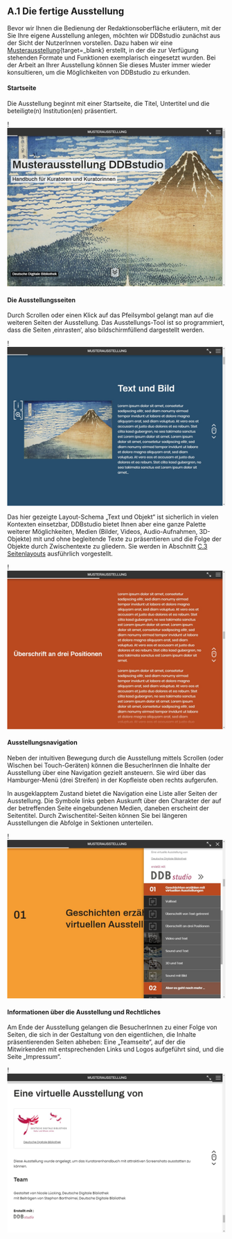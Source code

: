 ## A.1 Die fertige Ausstellung

Bevor wir Ihnen die Bedienung der Redaktionsoberfläche erläutern, mit der Sie Ihre eigene Ausstellung anlegen, möchten wir DDBstudio zunächst aus der Sicht der NutzerInnen vorstellen. Dazu haben wir eine [Musterausstellung](http://ausstellungen.deutsche-digitale-bibliothek.de/handbuchlitfass/){target=_blank} erstellt, in der die zur Verfügung stehenden Formate und Funktionen exemplarisch eingesetzt wurden. Bei der Arbeit an Ihrer Ausstellung können Sie dieses Muster immer wieder konsultieren, um die Möglichkeiten von DDBstudio zu erkunden.

#### Startseite

Die Ausstellung beginnt mit einer Startseite, die Titel, Untertitel und die beteiligte(n) Institution(en) präsentiert.

!![Abb. A.1-1 – Startseite der Ausstellung][A-1_1]

#### Die Ausstellungsseiten

Durch Scrollen oder einen Klick auf das Pfeilsymbol gelangt man auf die weiteren Seiten der Ausstellung. Das Ausstellungs-Tool ist so programmiert, dass die Seiten ‚einrasten‘, also bildschirmfüllend dargestellt werden.

!![Abb. A.1-2 – eine Seite der Ausstellung (hier: Text und Objekt)][A-1_2]

Das hier gezeigte Layout-Schema „Text und Objekt“ ist sicherlich in vielen Kontexten einsetzbar, DDBstudio bietet Ihnen aber eine ganze Palette weiterer Möglichkeiten, Medien (Bilder, Videos, Audio-Aufnahmen, 3D-Objekte) mit und ohne begleitende Texte zu präsentieren und die Folge der Objekte durch Zwischentexte zu gliedern. Sie werden in Abschnitt [C.3 Seitenlayouts](seiten_layouts.html) ausführlich vorgestellt.

!![Abb. A.1-3 – ein Zwischentext mit seitlicher Überschrift][A-1_3]

#### Ausstellungsnavigation

Neben der intuitiven Bewegung durch die Ausstellung mittels Scrollen (oder Wischen bei Touch-Geräten) können die BesucherInnen die Inhalte der Ausstellung über eine Navigation gezielt ansteuern. Sie wird über das Hamburger-Menü (drei Streifen) in der Kopfleiste oben rechts aufgerufen.

In ausgeklapptem Zustand bietet die Navigation eine Liste aller Seiten der Ausstellung. Die Symbole links geben Auskunft über den Charakter der auf der betreffenden Seite eingebundenen Medien, daneben erscheint der Seitentitel. Durch Zwischentitel-Seiten können Sie bei längeren Ausstellungen die Abfolge in Sektionen unterteilen.

!![Abb. A.1-4 – ausgeklappte Ausstellungsnavigation][A-1_4]

#### Informationen über die Ausstellung und Rechtliches

Am Ende der Ausstellung gelangen die BesucherInnen zu einer Folge von Seiten, die sich in der Gestaltung von den eigentlichen, die Inhalte präsentierenden Seiten abheben: Eine „Teamseite“, auf der die Mitwirkenden mit entsprechenden Links und Logos aufgeführt sind, und die Seite „Impressum“.

!![Abb. A.1-5 – die „Teamseite“ der Musterausstellung][A-1_5]

[A-1_1]: img/A-1_1.jpg "Abb. A.1-1 – Alt-Text „in Anführungszeichen“"
[A-1_2]: img/A-1_2.jpg "Abb. A.1-2 – eine Seite der Ausstellung (hier: Text mit Objekt)"
[A-1_3]: img/A-1_3.jpg "Abb. A.1-3 – ein Zwischentext mit seitlicher Überschrift"
[A-1_4]: img/A-1_4.jpg "Abb. A.1-5 – ausgeklappte Ausstellungsnavigation"
[A-1_5]: img/A-1_5.jpg "Abb. A.1-4 – die „Teamseite“ der Musterausstellung"
